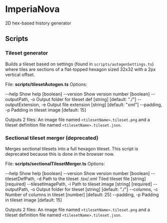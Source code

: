 # ImperiaNova

2D hex-based history generator

## Scripts

### Tileset generator
Builds a tileset based on settings (found in `scripts/autogenSettings.ts`) where tiles are sections of a flat-topped hexagon sized 32x32 with a 2px vertical offset.

File: **scripts/tilesetAutogen.ts**
Options:

  --help                 Show help                                     [boolean]
  --version              Show version number                           [boolean]
  --outputPath, -o       Output folder for tileset def  [string] [default: "./"]
  --outputExtension, -e  Output file extension         [string] [default: "xml"]
  --padding, -p          Padding in tileset image                  [default: 15]


Outputs 2 files: An image file named `<tilesetName>.tileset.png` and a tileset definition file named `<tilesetName>.tileset.json`.

### Sectional tileset merger (deprecated)
Merges sectional tilesets into a full hexagon tileset. This script is deprecated because this is done in the browser now.

File: **scripts/sectionalTilesetMerger.ts**
Options:

  --help                  Show help                                    [boolean]
  --version               Show version number                          [boolean]
  --tilesetDefPath, -d    Path to the tileset .tsx/.xml Tiled tileset file [string] [required]
  --tilesetImagePath, -i  Path to tileset image              [string] [required]
  --outputPath, -o        Output folder for tileset     [string] [default: "./"]
  --columns, -c           Number of columns in tileset    [number] [default: 25]
  --padding, -p           Padding in tileset image                 [default: 15]

Outputs 2 files: An image file named `<tilesetName>.tileset.png` and a tileset definition file named `<tilesetName>.tileset.json`.